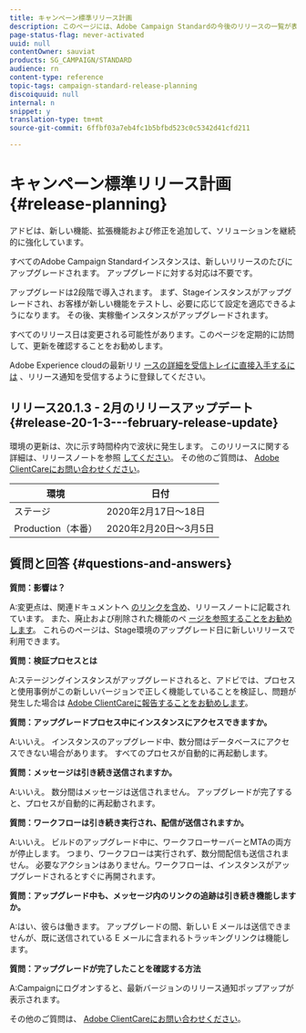 ```yaml
---
title: キャンペーン標準リリース計画
description: このページには、Adobe Campaign Standardの今後のリリースの一覧が表示されます。
page-status-flag: never-activated
uuid: null
contentOwner: sauviat
products: SG_CAMPAIGN/STANDARD
audience: rn
content-type: reference
topic-tags: campaign-standard-release-planning
discoiquuid: null
internal: n
snippet: y
translation-type: tm+mt
source-git-commit: 6ffbf03a7eb4fc1b5bfbd523c0c5342d41cfd211

---
```



# キャンペーン標準リリース計画 {#release-planning}

アドビは、新しい機能、拡張機能および修正を追加して、ソリューションを継続的に強化しています。

すべてのAdobe Campaign Standardインスタンスは、新しいリリースのたびにアップグレードされます。 アップグレードに対する対応は不要です。

アップグレードは2段階で導入されます。 まず、Stageインスタンスがアップグレードされ、お客様が新しい機能をテストし、必要に応じて設定を適応できるようになります。 その後、実稼働インスタンスがアップグレードされます。

すべてのリリース日は変更される可能性があります。このページを定期的に訪問して、更新を確認することをお勧めします。

Adobe Experience cloudの最新リリ [ースの詳細を受信トレイに直接入手するには](https://www.adobe.com/subscription/priority-product-update.html) 、リリース通知を受信するように登録してください。

## リリース20.1.3 - 2月のリリースアップデート {#release-20-1-3---february-release-update}

環境の更新は、次に示す時間枠内で波状に発生します。 このリリースに関する詳細は、リリースノートを参照 [してください](../../rn/using/release-notes.md)。 その他のご質問は、 [Adobe ClientCareにお問い合わせください](https://support.neolane.net/webApp/extranetLogin)。

<table> 
 <thead> 
  <tr> 
   <th> 環境<br /> </th> 
   <th> 日付<br /> </th> 
  </tr> 
 </thead> 
 <tbody> 
  <tr> 
   <td> ステージ<br /> </td> 
   <td> 2020年2月17日～18日<br /> </td> 
  </tr> 
  <tr> 
   <td> Production（本番）<br /> </td> 
   <td> 2020年2月20日～3月5日<br /> </td> 
  </tr> 
 </tbody> 
</table>



## 質問と回答 {#questions-and-answers}

**質問：影響は？**

A:変更点は、関連ドキュメントへ [のリンクを含め](../../rn/using/release-notes.md)、リリースノートに記載されています。 また、廃止および削除された機能のペ [ージを参照することをお勧めします](https://helpx.adobe.com/campaign/kb/acs-deprecated-and-removed-features.html)。 これらのページは、Stage環境のアップグレード日に新しいリリースで利用できます。

**質問：検証プロセスとは**

A:ステージングインスタンスがアップグレードされると、アドビでは、プロセスと使用事例がこの新しいバージョンで正しく機能していることを検証し、問題が発生した場合は [Adobe ClientCareに報告することをお勧めします](https://support.neolane.net/webApp/extranetLogin)。

**質問：アップグレードプロセス中にインスタンスにアクセスできますか。**

A:いいえ。 インスタンスのアップグレード中、数分間はデータベースにアクセスできない場合があります。 すべてのプロセスが自動的に再起動します。

**質問：メッセージは引き続き送信されますか。**

A:いいえ。 数分間はメッセージは送信されません。 アップグレードが完了すると、プロセスが自動的に再起動されます。

**質問：ワークフローは引き続き実行され、配信が送信されますか。**

A:いいえ。 ビルドのアップグレード中に、ワークフローサーバーとMTAの両方が停止します。 つまり、ワークフローは実行されず、数分間配信も送信されません。 必要なアクションはありません。ワークフローは、インスタンスがアップグレードされるとすぐに再開されます。

**質問：アップグレード中も、メッセージ内のリンクの追跡は引き続き機能しますか。**

A:はい、彼らは働きます。 アップグレードの間、新しい E メールは送信できませんが、既に送信されている E メールに含まれるトラッキングリンクは機能します。

**質問：アップグレードが完了したことを確認する方法**

A:Campaignにログオンすると、最新バージョンのリリース通知ポップアップが表示されます。

その他のご質問は、 [Adobe ClientCareにお問い合わせください](https://support.neolane.net/webApp/extranetLogin)。